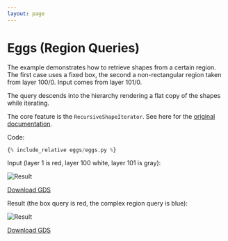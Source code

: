 ```yaml
---
layout: page
---
```


# Eggs (Region Queries)

The example demonstrates how to retrieve shapes from 
a certain region. The first case uses a fixed box, the 
second a non-rectangular region taken from layer 100/0.
Input comes from layer 101/0.

The query descends into the hierarchy rendering a 
flat copy of the shapes while iterating.

The core feature is the `RecursiveShapeIterator`. 
See here for the [original documentation](https://www.klayout.de/doc-qt5/code/class_RecursiveShapeIterator.html).

Code:

```python
{% include_relative eggs/eggs.py %}
```

Input (layer 1 is red, layer 100 white, layer 101 is gray):

![Result](input.png)

[Download GDS](input.gds)

Result (the box query is red, the complex region query is blue):

![Result](eggs.png)

[Download GDS](eggs.gds)

